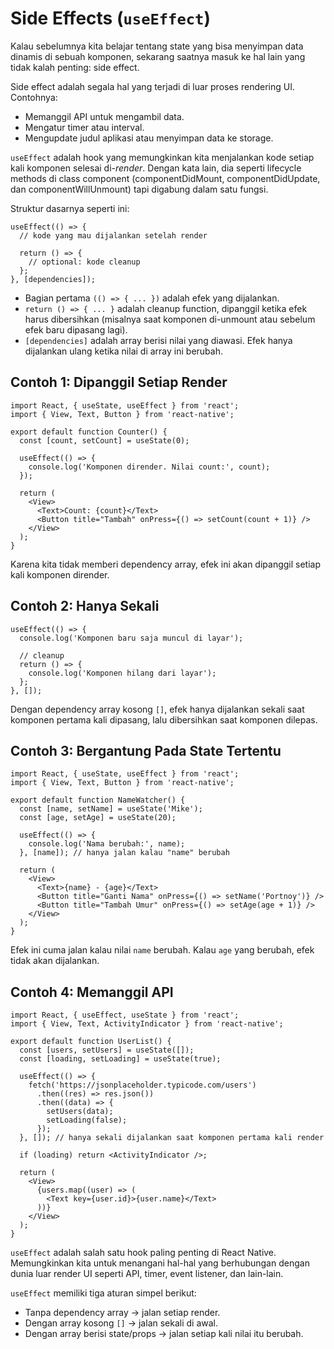 # Side Effects (`useEffect`)

Kalau sebelumnya kita belajar tentang state yang bisa menyimpan data dinamis di sebuah komponen, sekarang saatnya masuk ke hal lain yang tidak kalah penting: side effect.

Side effect adalah segala hal yang terjadi di luar proses rendering UI. Contohnya:
- Memanggil API untuk mengambil data.
- Mengatur timer atau interval.
- Mengupdate judul aplikasi atau menyimpan data ke storage.

`useEffect` adalah hook yang memungkinkan kita menjalankan kode setiap kali komponen selesai di-*render*. Dengan kata lain, dia seperti lifecycle methods di class component (componentDidMount, componentDidUpdate, dan componentWillUnmount) tapi digabung dalam satu fungsi.

Struktur dasarnya seperti ini:

```tsx
useEffect(() => {
  // kode yang mau dijalankan setelah render

  return () => {
    // optional: kode cleanup
  };
}, [dependencies]);
```

- Bagian pertama `(() => { ... })` adalah efek yang dijalankan.
- `return () => { ... }` adalah cleanup function, dipanggil ketika efek harus dibersihkan (misalnya saat komponen di-unmount atau sebelum efek baru dipasang lagi).
- `[dependencies]` adalah array berisi nilai yang diawasi. Efek hanya dijalankan ulang ketika nilai di array ini berubah.

## Contoh 1: Dipanggil Setiap Render
```tsx
import React, { useState, useEffect } from 'react';
import { View, Text, Button } from 'react-native';

export default function Counter() {
  const [count, setCount] = useState(0);

  useEffect(() => {
    console.log('Komponen dirender. Nilai count:', count);
  });

  return (
    <View>
      <Text>Count: {count}</Text>
      <Button title="Tambah" onPress={() => setCount(count + 1)} />
    </View>
  );
}
```
Karena kita tidak memberi dependency array, efek ini akan dipanggil setiap kali komponen dirender.

## Contoh 2: Hanya Sekali
```tsx
useEffect(() => {
  console.log('Komponen baru saja muncul di layar');

  // cleanup
  return () => {
    console.log('Komponen hilang dari layar');
  };
}, []);
```
Dengan dependency array kosong `[]`, efek hanya dijalankan sekali saat komponen pertama kali dipasang, lalu dibersihkan saat komponen dilepas.


## Contoh 3: Bergantung Pada State Tertentu
```tsx
import React, { useState, useEffect } from 'react';
import { View, Text, Button } from 'react-native';

export default function NameWatcher() {
  const [name, setName] = useState('Mike');
  const [age, setAge] = useState(20);

  useEffect(() => {
    console.log('Nama berubah:', name);
  }, [name]); // hanya jalan kalau "name" berubah

  return (
    <View>
      <Text>{name} - {age}</Text>
      <Button title="Ganti Nama" onPress={() => setName('Portnoy')} />
      <Button title="Tambah Umur" onPress={() => setAge(age + 1)} />
    </View>
  );
}
```
Efek ini cuma jalan kalau nilai `name` berubah. Kalau `age` yang berubah, efek tidak akan dijalankan.


## Contoh 4: Memanggil API
```tsx
import React, { useEffect, useState } from 'react';
import { View, Text, ActivityIndicator } from 'react-native';

export default function UserList() {
  const [users, setUsers] = useState([]);
  const [loading, setLoading] = useState(true);

  useEffect(() => {
    fetch('https://jsonplaceholder.typicode.com/users')
      .then((res) => res.json())
      .then((data) => {
        setUsers(data);
        setLoading(false);
      });
  }, []); // hanya sekali dijalankan saat komponen pertama kali render

  if (loading) return <ActivityIndicator />;

  return (
    <View>
      {users.map((user) => (
        <Text key={user.id}>{user.name}</Text>
      ))}
    </View>
  );
}
```

`useEffect` adalah salah satu hook paling penting di React Native. Memungkinkan kita untuk menangani hal-hal yang berhubungan dengan dunia luar render UI seperti API, timer, event listener, dan lain-lain.

`useEffect` memiliki tiga aturan simpel berikut:
- Tanpa dependency array → jalan setiap render.
- Dengan array kosong `[]` → jalan sekali di awal.
- Dengan array berisi state/props → jalan setiap kali nilai itu berubah.